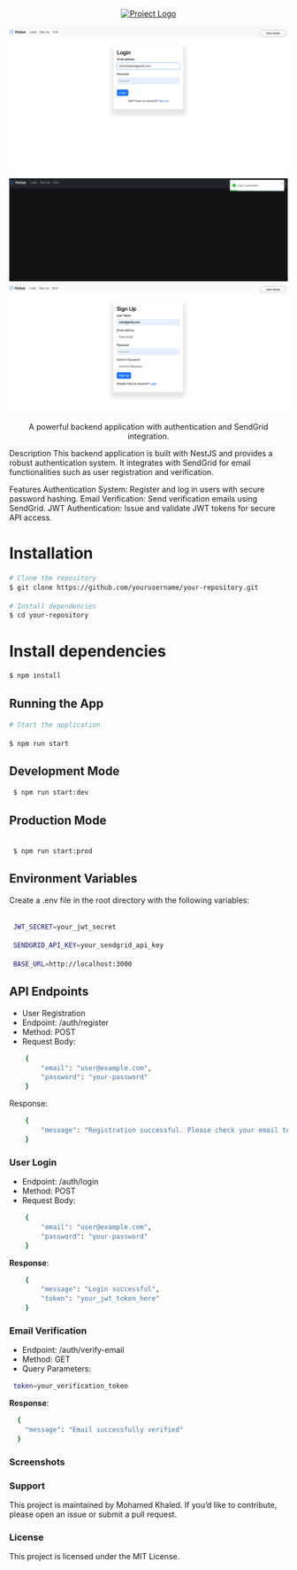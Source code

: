 
<p align="center">
  <a href="https://nestjs.com/" target="blank"><img src="https://nestjs.com/img/logo-small.svg" width="200" alt="Project Logo" /></a>
</p>
<p align="center">
  <a href="https://www.npmjs.com/package/your-package" target="_blank"><img src="photos/1.png" alt="NPM Version" /></a>
  <a href="https://www.npmjs.com/package/your-package" target="_blank"><img src="photos/2.png" alt="Package License" /></a>
  <a href="https://www.npmjs.com/package/your-package" target="_blank"><img src="photos/3.png" alt="NPM Downloads" /></a>
</p>
<p align="center">
  A powerful backend application with authentication and SendGrid integration.
</p>
Description
This backend application is built with NestJS and provides a robust authentication system. It integrates with SendGrid for email functionalities such as user registration and verification.

Features
Authentication System: Register and log in users with secure password hashing.
Email Verification: Send verification emails using SendGrid.
JWT Authentication: Issue and validate JWT tokens for secure API access.
# Installation
```bash
# Clone the repository
$ git clone https://github.com/yourusername/your-repository.git

# Install dependencies
$ cd your-repository
```

# Install dependencies
```bash
$ npm install
```
## Running the App
```bash
# Start the application

$ npm run start
```
## Development Mode
```bash
 $ npm run start:dev
```

## Production Mode
```bash

 $ npm run start:prod
```

## **Environment Variables**
Create a .env file in the root directory with the following variables:
```bash

 JWT_SECRET=your_jwt_secret
 
 SENDGRID_API_KEY=your_sendgrid_api_key
 
 BASE_URL=http://localhost:3000
```

## API Endpoints
-  User Registration
- Endpoint: /auth/register
- Method: POST
- Request Body:
```bash
    {
        "email": "user@example.com",
        "password": "your-password"
    }
```
Response:
```bash
    {
        "message": "Registration successful. Please check your email to verify your account."
    }
```

### User Login
- Endpoint: /auth/login
- Method: POST 
- Request Body:
```bash
    {
        "email": "user@example.com",
        "password": "your-password"
    }
```
**Response**:
```bash
    {
        "message": "Login successful",
        "token": "your_jwt_token_here"
    }
```

### Email Verification
- Endpoint: /auth/verify-email
- Method: GET
- Query Parameters:
```bash
 token=your_verification_token
```
**Response**:
```bash
  {
    "message": "Email successfully verified"
  }
````
### **Screenshots**

### **Support**
This project is maintained by Mohamed Khaled. If you’d like to contribute, please open an issue or submit a pull request.

### **License**
This project is licensed under the MIT License.


